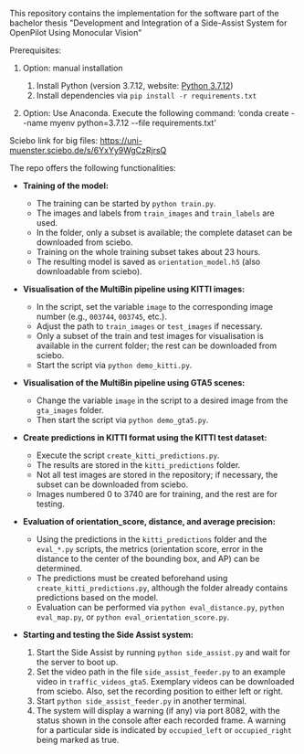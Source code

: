 This repository contains the implementation for the software part of the bachelor thesis "Development and Integration of a Side-Assist System for OpenPilot Using Monocular Vision"

Prerequisites:

1. Option: manual installation
   1. Install Python (version 3.7.12, website: [Python 3.7.12](https://www.python.org/downloads/release/python-3712/))
   2. Install dependencies via `pip install -r requirements.txt`

2. Option: Use Anaconda. Execute the following command:
    ‘conda create --name myenv python=3.7.12 --file requirements.txt’

Sciebo link for big files: https://uni-muenster.sciebo.de/s/6YxYy9WgCzRjrsQ

The repo offers the following functionalities:

- **Training of the model:**
  - The training can be started by `python train.py`.
  - The images and labels from `train_images` and `train_labels` are used.
  - In the folder, only a subset is available; the complete dataset can be downloaded from sciebo.
  - Training on the whole training subset takes about 23 hours.
  - The resulting model is saved as `orientation_model.h5` (also downloadable from sciebo).

- **Visualisation of the MultiBin pipeline using KITTI images:**
  - In the script, set the variable `image` to the corresponding image number (e.g., `003744`, `003745`, etc.).
  - Adjust the path to `train_images` or `test_images` if necessary.
  - Only a subset of the train and test images for visualisation is available in the current folder; the rest can be downloaded from sciebo.
  - Start the script via `python demo_kitti.py`.

- **Visualisation of the MultiBin pipeline using GTA5 scenes:**
  - Change the variable `image` in the script to a desired image from the `gta_images` folder.
  - Then start the script via `python demo_gta5.py`.

- **Create predictions in KITTI format using the KITTI test dataset:**
  - Execute the script `create_kitti_predictions.py`.
  - The results are stored in the `kitti_predictions` folder.
  - Not all test images are stored in the repository; if necessary, the subset can be downloaded from sciebo.
  - Images numbered 0 to 3740 are for training, and the rest are for testing.

- **Evaluation of orientation_score, distance, and average precision:**
  - Using the predictions in the `kitti_predictions` folder and the `eval_*.py` scripts, the metrics (orientation score, error in the distance to the center of the bounding box, and AP) can be determined.
  - The predictions must be created beforehand using `create_kitti_predictions.py`, although the folder already contains predictions based on the model.
  - Evaluation can be performed via `python eval_distance.py`, `python eval_map.py`, or `python eval_orientation_score.py`.

- **Starting and testing the Side Assist system:**
  1. Start the Side Assist by running `python side_assist.py` and wait for the server to boot up.
  2. Set the video path in the file `side_assist_feeder.py` to an example video in `traffic_videos_gta5`. Exemplary videos can be downloaded from sciebo. Also, set the recording position to either left or right.
  3. Start `python side_assist_feeder.py` in another terminal.
  4. The system will display a warning (if any) via port 8082, with the status shown in the console after each recorded frame. A warning for a particular side is indicated by `occupied_left` or `occupied_right` being marked as true.

